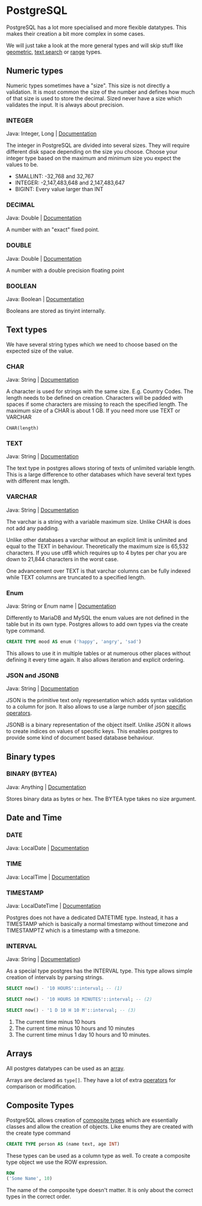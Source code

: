 # PostgreSQL

PostgreSQL has a lot more specialised and more flexible datatypes. This makes their creation a bit more complex in some cases.

We will just take a look at the more general types and will skip stuff like [geometric](https://www.postgresql.org/docs/14/datatype-geometric.html), [text search](https://www.postgresql.org/docs/14/datatype-textsearch.html) or [range](https://www.postgresql.org/docs/14/rangetypes.html) types.

## Numeric types

Numeric types sometimes have a "size".
This size is not directly a validation.
It is most common the size of the number and defines how much of that size is used to store the decimal.
Sized never have a size which validates the input.
It is always about precision.

### INTEGER

Java: Integer, Long | [Documentation](https://www.postgresql.org/docs/current/datatype-numeric.html#DATATYPE-INT)

The integer in PostgreSQL are divided into several sizes.
They will require different disk space depending on the size you choose.
Choose your integer type based on the maximum and minimum size you expect the values to be.

- SMALLINT: -32,768 and 32,767
- INTEGER: -2,147,483,648 and 2,147,483,647
- BIGINT: Every value larger than INT

### DECIMAL

Java: Double | [Documentation](https://www.postgresql.org/docs/current/datatype-numeric.html#DATATYPE-NUMERIC-DECIMAL)

A number with an "exact" fixed point.

### DOUBLE

Java: Double | [Documentation](https://www.postgresql.org/docs/current/datatype-numeric.html#DATATYPE-FLOAT)

A number with a double precision floating point

### BOOLEAN

Java: Boolean | [Documentation](https://www.postgresql.org/docs/current/datatype-boolean.html)

Booleans are stored as tinyint internally.

## Text types

We have several string types which we need to choose based on the expected size of the value.

### CHAR

Java: String | [Documentation](https://www.postgresql.org/docs/current/datatype-character.html)

A character is used for strings with the same size. E.g. Country Codes.
The length needs to be defined on creation.
Characters will be padded with spaces if some characters are missing to reach the specified length.
The maximum size of a CHAR is about 1 GB. If you need more use TEXT or VARCHAR

`CHAR(length)`

### TEXT

Java: String | [Documentation](https://www.postgresql.org/docs/current/datatype-character.html)

The text type in postgres allows storing of texts of unlimited variable length.
This is a large difference to other databases which have several text types with different max length.

### VARCHAR

Java: String | [Documentation](https://www.postgresql.org/docs/current/datatype-character.html)

The varchar is a string with a variable maximum size.
Unlike CHAR is does not add any padding.

Unlike other databases a varchar without an explicit limit is unlimited and equal to the TEXT in behaviour.
Theoretically the maximum size is 65,532 characters.
If you use utf8 which requires up to 4 bytes per char you are down to 21,844 characters in the worst case.

One advancement over TEXT is that varchar columns can be fully indexed while TEXT columns are truncated to a specified length.

### Enum

Java: String or Enum name | [Documentation](https://www.postgresql.org/docs/current/datatype-enum.html)

Differently to MariaDB and MySQL the enum values are not defined in the table but in its own type.
Postgres allows to add own types via the create type command.

```sql
CREATE TYPE mood AS enum ('happy', 'angry', 'sad')
```

This allows to use it in multiple tables or at numerous other places without defining it every time again. It also allows iteration and explicit ordering.

### JSON and JSONB

Java: String | [Documentation](https://www.postgresql.org/docs/current/datatype-json.html)

JSON is the primitive text only representation which adds syntax validation to a column for json.
It also allows to use a large number of json [specific operators](https://www.postgresql.org/docs/current/functions-json.html).

JSONB is a binary representation of the object itself.
Unlike JSON it allows to create indices on values of specific keys.
This enables postgres to provide some kind of document based database behaviour.

## Binary types

### BINARY (BYTEA)

Java: Anything | [Documentation](https://www.postgresql.org/docs/current/datatype-binary.html)

Stores binary data as bytes or hex. The BYTEA type takes no size argument.

## Date and Time

### DATE

Java: LocalDate | [Documentation](https://www.postgresql.org/docs/current/datatype-datetime.html)

### TIME

Java: LocalTime | [Documentation](https://www.postgresql.org/docs/current/datatype-datetime.html)

### TIMESTAMP

Java: LocalDateTime | [Documentation](https://www.postgresql.org/docs/current/datatype-datetime.html)

Postgres does not have a dedicated DATETIME type.
Instead, it has a TIMESTAMP which is basically a normal timestamp without timezone and TIMESTAMPTZ which is a timestamp with a timezone.

### INTERVAL

Java: String | [Documentation](https://www.postgresql.org/docs/current/datatype-datetime.html#DATATYPE-INTERVAL-INPUT))

As a special type postgres has the INTERVAL type.
This type allows simple creation of intervals by parsing strings.

```sql
SELECT now() - '10 HOURS'::interval; -- (1)

SELECT now() - '10 HOURS 10 MINUTES'::interval; -- (2)

SELECT now() - '1 D 10 H 10 M'::interval; -- (3)
```

1. The current time minus 10 hours
2. The current time minus 10 hours and 10 minutes
3. The current time minus 1 day 10 hours and 10 minutes.

## Arrays

All postgres datatypes can be used as an [array](https://www.postgresql.org/docs/current/arrays.html).

Arrays are declared as `type[]`.
They have a lot of extra [operators](https://www.postgresql.org/docs/current/functions-array.html) for comparison or modification.

## Composite Types

PostgreSQL allows creation of [composite types](https://www.postgresql.org/docs/current/rowtypes.html) which are essentially classes and allow the creation of objects.
Like enums they are created with the create type command

```sql
CREATE TYPE person AS (name text, age INT)
```

These types can be used as a column type as well.
To create a composite type object we use the ROW expression.

```sql
ROW
('Some Name', 10)
```

The name of the composite type doesn't matter.
It is only about the correct types in the correct order.
